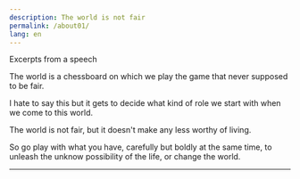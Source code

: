 ```yaml
---
description: The world is not fair
permalink: /about01/
lang: en
---
```

Excerpts from a speech

The world is a chessboard on which we play the game that never supposed to be fair. 

I hate to say this but it gets to decide what kind of role we start with when we come to this world. 

The world is not fair, but it doesn't make any less worthy of living. 

So go play with what you have, carefully but boldly at the same time, to unleash the unknow possibility of the life, or change the world.

---
